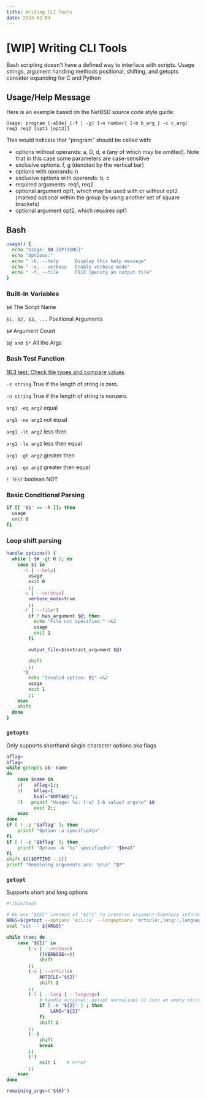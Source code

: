 ```yaml
---
title: Writing CLI Tools
date: 2024-02-04
---
```


# [WIP] Writing CLI Tools

Bash scripting doesn't have a defined way to interface with scripts. 
Usage strings, argument handling methods positional, shifting, and getopts
consider expanding for C and Python
 
## Usage/Help Message
Here is an example based on the NetBSD source code style guide:

`Usage: program [-aDde] [-f | -g] [-n number] [-b b_arg | -c c_arg] req1 req2 [opt1 [opt2]]`

This would indicate that "program" should be called with:

- options without operands: a, D, d, e (any of which may be omitted). Note that in this case some parameters are case-sensitive
- exclusive options: f, g (denoted by the vertical bar)
- options with operands: n
- exclusive options with operands: b, c
- required arguments: req1, req2
- optional argument opt1, which may be used with or without opt2 (marked optional within the group by using another set of square brackets)
- optional argument opt2, which requires opt1

## Bash
```bash
usage() {
  echo "Usage: $0 [OPTIONS]"
  echo "Options:"
  echo " -h, --help      Display this help message"
  echo " -v, --verbose   Enable verbose mode"
  echo " -f, --file      FILE Specify an output file"
}
```

### Built-In Variables
`$0` The Script Name

`$1, $2, $3, ...` Positional Arguments

`$#` Argument Count

`$@ and $*` All the Args

### Bash Test Function
[16.3 test: Check file types and compare values](https://www.gnu.org/software/coreutils/manual/html_node/test-invocation.html)

`-z string` True if the length of string is zero.

`-n string` True if the length of string is nonzero.

`arg1 -eq arg2` equal

`arg1 -ne arg2` not equal

`arg1 -lt arg2` less then

`arg1 -le arg2` less then equal

`arg1 -gt arg2` greater then

`arg1 -ge arg2` greater then equal

`! TEST` boolean NOT

### Basic Conditional Parsing
```bash
if [[ "$1" == -h ]]; then
  usage
  exit 0
fi
```

### Loop shift parsing
```bash
handle_options() {
  while [ $# -gt 0 ]; do
    case $1 in
      -h | --help)
        usage
        exit 0
        ;;
      -v | --verbose)
        verbose_mode=true
        ;;
      -f | --file*)
        if ! has_argument $@; then
          echo "File not specified." >&2
          usage
          exit 1
        fi

        output_file=$(extract_argument $@)

        shift
        ;;
      *)
        echo "Invalid option: $1" >&2
        usage
        exit 1
        ;;
    esac
    shift
  done
}
```

### `getopts`
Only supports shorthand single character options aka flags
```bash
aflag=
bflag=
while getopts ab: name
do
    case $name in
    a)    aflag=1;;
    b)    bflag=1
          bval="$OPTARG";;
    ?)   printf "Usage: %s: [-a] [-b value] args\n" $0
          exit 2;;
    esac
done
if [ ! -z "$aflag" ]; then
    printf "Option -a specified\n"
fi
if [ ! -z "$bflag" ]; then
    printf 'Option -b "%s" specified\n' "$bval"
fi
shift $(($OPTIND - 1))
printf "Remaining arguments are: %s\n" "$*"
```

### `getopt`
Supports short and long options

```bash
#!/bin/bash

# We use "${@}" instead of "${*}" to preserve argument-boundary information
ARGS=$(getopt --options 'a:l::v' --longoptions 'article:,lang::,language::,verbose' -- "${@}") || exit
eval "set -- ${ARGS}"

while true; do
    case "${1}" in
        (-v | --verbose)
            ((VERBOSE++))
            shift
        ;;
        (-a | --article)
            ARTICLE="${2}"
            shift 2
        ;;
        (-l | --lang | --language)
            # handle optional: getopt normalizes it into an empty string
            if [ -n "${2}" ] ; then
                LANG="${2}"
            fi
            shift 2
        ;;
        (--)
            shift
            break
        ;;
        (*)
            exit 1    # error
        ;;
    esac
done

remaining_args=("${@}")
```